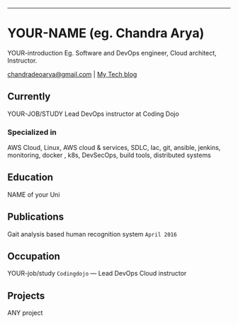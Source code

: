 ---
# YOUR-NAME (eg. Chandra Arya)
YOUR-introduction
Eg. Software and DevOps engineer, Cloud architect, Instructor.

<div id="webaddress">
<a href="chandradeoarya@gmail.com">chandradeoarya@gmail.com</a>
| <a href="http://chandradeoarya.com">My Tech blog</a>
</div>


## Currently
YOUR-JOB/STUDY
Lead DevOps instructor at Coding Dojo

### Specialized in

AWS Cloud, Linux, AWS cloud & services, SDLC, Iac, git, ansible, jenkins, monitoring, docker , k8s, DevSecOps, build tools, distributed systems



## Education

NAME of your Uni







## Publications

Gait analysis based human recognition system `April 2016`

## Occupation
YOUR-job/study
`Codingdojo` — Lead DevOps Cloud instructor

## Projects

ANY project

<!-- ### Footer

Last updated: June 2022 -->

